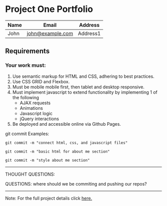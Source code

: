 # Project One Portfolio

|Name|Email|Address|
|----|-----------|-------------|
|John|john@example.com|Address1|


## Requirements

### Your work must:

1. Use semantic markup for HTML and CSS, adhering to best practices.
2. Use CSS GRID and Flexbox.
3. Must be mobile mobile first, then tablet and desktop responsive.
3. Must implement javascript to extend functionality by implementing 1 of the following
    * AJAX requests
    * Animations
    * Javascript logic
    * jQuery interactions
4. Be deployed and accessible online via Github Pages.



git commit Examples: 

```
git commit -m "connect html, css, and javascript files"

git commit -m "basic html for about me section"

git commit -m "style about me section" 
```
---

THOUGHT QUESTIONS: 


QUESTIONS: where should we be commiting and pushing our repos?


---
Note: For the full project details click [here.](https://git.generalassemb.ly/limabean/project-1-portfolio)